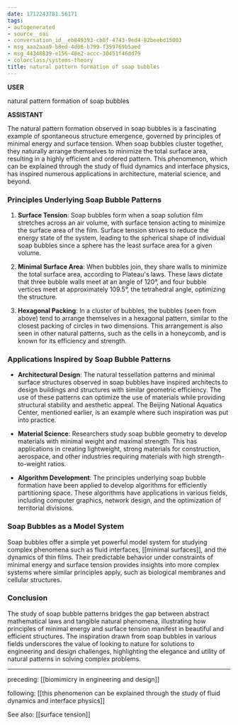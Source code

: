 ```yaml
---
date: 1712243781.56171
tags:
- autogenerated
- source__oai
- conversation_id__eb849393-cb8f-4743-9ed4-82beebd15003
- msg_aaa2aaa9-b8ed-4d06-b799-f359769b5aed
- msg_44348839-e156-40e2-accc-30451f46dd79
- colorclass/systems-theory
title: natural pattern formation of soap bubbles
---
```


**USER**

natural pattern formation of soap bubbles


**ASSISTANT**

The natural pattern formation observed in soap bubbles is a fascinating example of spontaneous structure emergence, governed by principles of minimal energy and surface tension. When soap bubbles cluster together, they naturally arrange themselves to minimize the total surface area, resulting in a highly efficient and ordered pattern. This phenomenon, which can be explained through the study of fluid dynamics and interface physics, has inspired numerous applications in architecture, material science, and beyond.

### Principles Underlying Soap Bubble Patterns

1. **Surface Tension**: Soap bubbles form when a soap solution film stretches across an air volume, with surface tension acting to minimize the surface area of the film. Surface tension strives to reduce the energy state of the system, leading to the spherical shape of individual soap bubbles since a sphere has the least surface area for a given volume.

2. **Minimal Surface Area**: When bubbles join, they share walls to minimize the total surface area, according to Plateau's laws. These laws dictate that three bubble walls meet at an angle of 120°, and four bubble vertices meet at approximately 109.5°, the tetrahedral angle, optimizing the structure.

3. **Hexagonal Packing**: In a cluster of bubbles, the bubbles (seen from above) tend to arrange themselves in a hexagonal pattern, similar to the closest packing of circles in two dimensions. This arrangement is also seen in other natural patterns, such as the cells in a honeycomb, and is known for its efficiency and strength.

### Applications Inspired by Soap Bubble Patterns

- **Architectural Design**: The natural tessellation patterns and minimal surface structures observed in soap bubbles have inspired architects to design buildings and structures with similar geometric efficiency. The use of these patterns can optimize the use of materials while providing structural stability and aesthetic appeal. The Beijing National Aquatics Center, mentioned earlier, is an example where such inspiration was put into practice.

- **Material Science**: Researchers study soap bubble geometry to develop materials with minimal weight and maximal strength. This has applications in creating lightweight, strong materials for construction, aerospace, and other industries requiring materials with high strength-to-weight ratios.

- **Algorithm Development**: The principles underlying soap bubble formation have been applied to develop algorithms for efficiently partitioning space. These algorithms have applications in various fields, including computer graphics, network design, and the optimization of territorial divisions.

### Soap Bubbles as a Model System

Soap bubbles offer a simple yet powerful model system for studying complex phenomena such as fluid interfaces, [[minimal surfaces]], and the dynamics of thin films. Their predictable behavior under constraints of minimal energy and surface tension provides insights into more complex systems where similar principles apply, such as biological membranes and cellular structures.

### Conclusion

The study of soap bubble patterns bridges the gap between abstract mathematical laws and tangible natural phenomena, illustrating how principles of minimal energy and surface tension manifest in beautiful and efficient structures. The inspiration drawn from soap bubbles in various fields underscores the value of looking to nature for solutions to engineering and design challenges, highlighting the elegance and utility of natural patterns in solving complex problems.


---

preceding: [[biomimicry in engineering and design]]  


following: [[this phenomenon can be explained through the study of fluid dynamics and interface physics]]

See also: [[surface tension]]